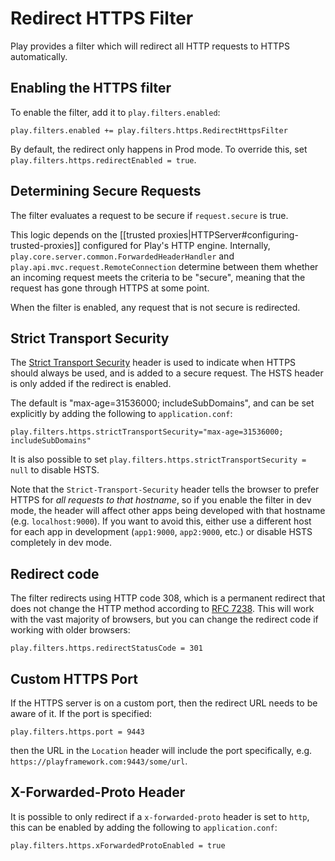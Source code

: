 <!--- Copyright (C) 2009-2018 Lightbend Inc. <https://www.lightbend.com> -->
# Redirect HTTPS Filter

Play provides a filter which will redirect all HTTP requests to HTTPS automatically.

## Enabling the HTTPS filter

To enable the filter, add it to `play.filters.enabled`:

```
play.filters.enabled += play.filters.https.RedirectHttpsFilter
```

By default, the redirect only happens in Prod mode. To override this, set `play.filters.https.redirectEnabled = true`.

## Determining Secure Requests

The filter evaluates a request to be secure if `request.secure` is true.

This logic depends on the [[trusted proxies|HTTPServer#configuring-trusted-proxies]] configured for Play's HTTP engine. Internally, `play.core.server.common.ForwardedHeaderHandler` and `play.api.mvc.request.RemoteConnection` determine between them whether an incoming request meets the criteria to be "secure", meaning that the request has gone through HTTPS at some point.

When the filter is enabled, any request that is not secure is redirected.

## Strict Transport Security

The [Strict Transport Security](https://en.wikipedia.org/wiki/HTTP_Strict_Transport_Security) header is used to indicate when HTTPS should always be used, and is added to a secure request. The HSTS header is only added if the redirect is enabled.

The default is "max-age=31536000; includeSubDomains", and can be set explicitly by adding the following to `application.conf`:

```
play.filters.https.strictTransportSecurity="max-age=31536000; includeSubDomains"
```

It is also possible to set `play.filters.https.strictTransportSecurity = null` to disable HSTS.

Note that the `Strict-Transport-Security` header tells the browser to prefer HTTPS for *all requests to that hostname*, so if you enable the filter in dev mode, the header will affect other apps being developed with that hostname (e.g. `localhost:9000`). If you want to avoid this, either use a different host for each app in development (`app1:9000`, `app2:9000`, etc.) or disable HSTS completely in dev mode.

## Redirect code

The filter redirects using HTTP code 308, which is a permanent redirect that does not change the HTTP method according to [RFC 7238](https://tools.ietf.org/html/rfc7238).  This will work with the vast majority of browsers, but you can change the redirect code if working with older browsers:

```
play.filters.https.redirectStatusCode = 301
```

## Custom HTTPS Port

If the HTTPS server is on a custom port, then the redirect URL needs to be aware of it.  If the port is specified:

```
play.filters.https.port = 9443
```

then the URL in the `Location` header will include the port specifically, e.g. `https://playframework.com:9443/some/url`.

## X-Forwarded-Proto Header

It is possible to only redirect if a `x-forwarded-proto` header is set to `http`, this can be enabled by adding the following to `application.conf`:

```
play.filters.https.xForwardedProtoEnabled = true
```
